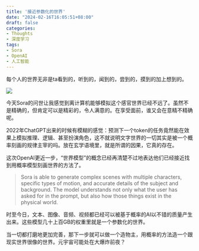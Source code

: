 ```yaml
---
title: '接近参数化的世界'
date: "2024-02-16T16:05:51+08:00"
draft: false
categories:
- Thoughts
- 深度学习
tags:
- Sora
- OpenAI
- 人工智能
---
```


每个人的世界无非是ta看到的，听到的，闻到的，尝到的，摸到的加上想到的。

![](/assets/sora.png)

今天Sora的问世让我感觉到离计算机能够模拟这个感官世界已经不远了。虽然不是精确的，但肯定可以是精彩的，令人满意的。在享受面前，谁又会在意精不精确呢。

2022年ChatGPT出来的时候有模糊的感觉：预测下一个token的任务竟然能在效果上模拟推理、逻辑、甚至扮演角色，这不就说明文字世界的一切其实是被一个概率刻画的规律主宰的吗。放在玄学语境里，就是所谓的因果，它真的存在。

这次OpenAI更近一步，“世界模型”的概念已经再清楚不过地表达他们已经接近找到用概率模型刻画世界的方法了。

> Sora is able to generate complex scenes with multiple characters, specific types of motion, and accurate details of the subject and background. The model understands not only what the user has asked for in the prompt, but also how those things exist in the physical world.

时至今日，文本、图像、音频、视频都已经可以被基于概率的AI以不错的质量产生出来。这些模型几十上百GB的权重里就是一个参数化的世界。

当一切都打磨地更加完善，那下一步就可以做一个造物主，用概率的方法造一个跟现实世界很像的世界。元宇宙可能处在大爆炸前夜？



